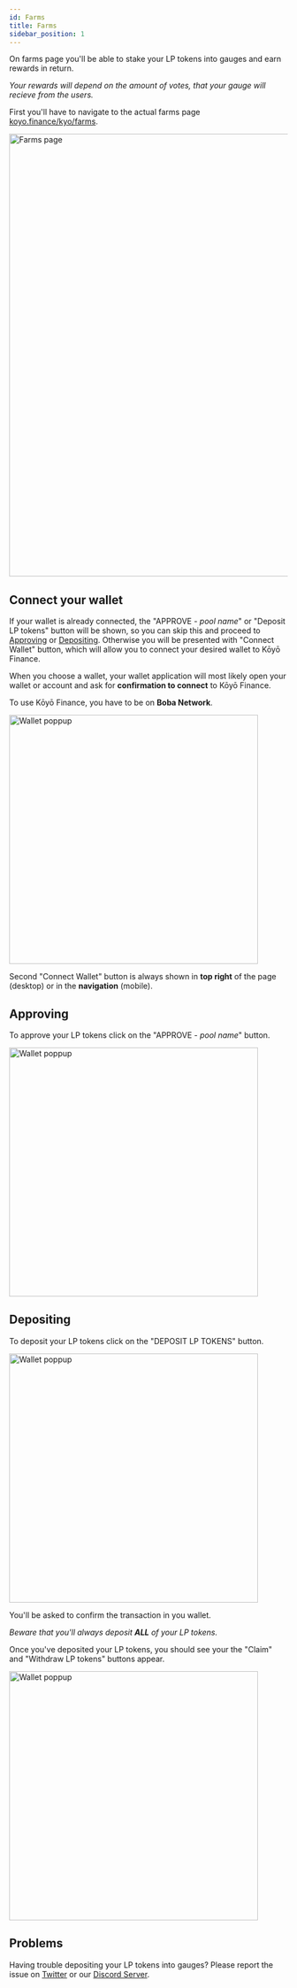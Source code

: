 ```yaml
---
id: Farms
title: Farms
sidebar_position: 1
---
```


On farms page you'll be able to stake your LP tokens into gauges and earn rewards in return.

_Your rewards will depend on the amount of votes, that your gauge will recieve from the users._

First you'll have to navigate to the actual farms page [koyo.finance/kyo/farms](https://koyo.finance/kyo/farms).

<img src="/img/guide/kyo/farms.png" alt="Farms page" width="800" />

## Connect your wallet

If your wallet is already connected, the "APPROVE - _pool name_" or "Deposit LP tokens" button will be shown, so you can skip this and proceed to [Approving](#approving) or [Depositing](#depositing). Otherwise you will be presented with "Connect Wallet" button, which will allow you to connect your desired wallet to Kōyō Finance.

When you choose a wallet, your wallet application will most likely open your wallet or account and ask for **confirmation to connect** to Kōyō Finance.

To use Kōyō Finance, you have to be on **Boba Network**.

<img src="/img/guide/swap/deposit-walletPoppup.png" alt="Wallet poppup" width="450" />

Second "Connect Wallet" button is always shown in **top right** of the page (desktop) or in the **navigation** (mobile).

## Approving

To approve your LP tokens click on the "APPROVE - _pool name_" button.

<img src="/img/guide/kyo/approveLPtokens.png" alt="Wallet poppup" width="450" />

## Depositing

To deposit your LP tokens click on the "DEPOSIT LP TOKENS" button.

<img src="/img/guide/kyo/depositLPtokens.png" alt="Wallet poppup" width="450" />

You'll be asked to confirm the transaction in you wallet.

_Beware that you'll always deposit **ALL** of your LP tokens._

Once you've deposited your LP tokens, you should see your the "Claim" and "Withdraw LP tokens" buttons appear.

<img src="/img/guide/kyo/depositedLPtokens.png" alt="Wallet poppup" width="450" />

## Problems

Having trouble depositing your LP tokens into gauges? Please report the issue on [Twitter](https://twitter.com/KoyoFinance) or our [Discord Server](https://docs.koyo.finance/discord).
